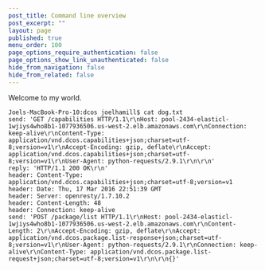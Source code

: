 ```yaml
---
post_title: Command line overview
post_excerpt: ""
layout: page
published: true
menu_order: 100
page_options_require_authentication: false
page_options_show_link_unauthenticated: false
hide_from_navigation: false
hide_from_related: false
---
```


Welcome to my world.

    Joels-MacBook-Pro-10:dcos joelhamill$ cat dog.txt
    send: 'GET /capabilities HTTP/1.1\r\nHost: pool-2434-elasticl-1wjiys4who8b1-1077936506.us-west-2.elb.amazonaws.com\r\nConnection: keep-alive\r\nContent-Type: application/vnd.dcos.capabilities+json;charset=utf-8;version=v1\r\nAccept-Encoding: gzip, deflate\r\nAccept: application/vnd.dcos.capabilities+json;charset=utf-8;version=v1\r\nUser-Agent: python-requests/2.9.1\r\n\r\n'
    reply: 'HTTP/1.1 200 OK\r\n'
    header: Content-Type: application/vnd.dcos.capabilities+json;charset=utf-8;version=v1
    header: Date: Thu, 17 Mar 2016 22:51:39 GMT
    header: Server: openresty/1.7.10.2
    header: Content-Length: 48
    header: Connection: keep-alive
    send: 'POST /package/list HTTP/1.1\r\nHost: pool-2434-elasticl-1wjiys4who8b1-1077936506.us-west-2.elb.amazonaws.com\r\nContent-Length: 2\r\nAccept-Encoding: gzip, deflate\r\nAccept: application/vnd.dcos.package.list-response+json;charset=utf-8;version=v1\r\nUser-Agent: python-requests/2.9.1\r\nConnection: keep-alive\r\nContent-Type: application/vnd.dcos.package.list-request+json;charset=utf-8;version=v1\r\n\r\n{}'
